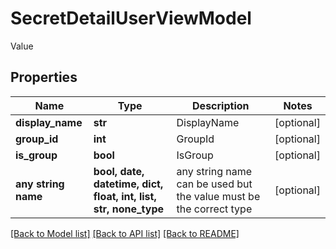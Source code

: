 # SecretDetailUserViewModel

Value

## Properties
Name | Type | Description | Notes
------------ | ------------- | ------------- | -------------
**display_name** | **str** | DisplayName | [optional] 
**group_id** | **int** | GroupId | [optional] 
**is_group** | **bool** | IsGroup | [optional] 
**any string name** | **bool, date, datetime, dict, float, int, list, str, none_type** | any string name can be used but the value must be the correct type | [optional]

[[Back to Model list]](../README.md#documentation-for-models) [[Back to API list]](../README.md#documentation-for-api-endpoints) [[Back to README]](../README.md)


